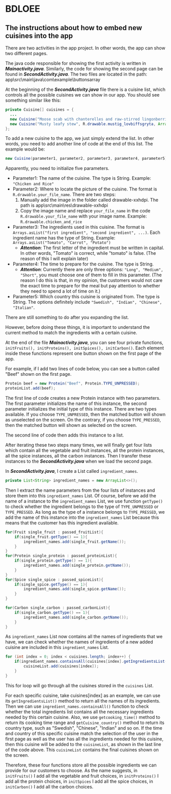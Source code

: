 # BDLOEE

## The instructions about how to embed new cuisines into the app

There are two activities in the app project. In other words, the app can show two different pages.

The java code responsible for showing the first activity is written in ***Mainactivity.java***. Similarly, the code for showing the second page can be found in ***SecondActivity.java***. The two files are located in the path: app\\src\\main\\java\\com\\example\\buttonsarray

At the beginning of the ***SecondActivity.java*** file there is a cuisine list, which controls all the possible cuisines we can show in our app. You should see something similar like this:

```java
private Cuisine[] cuisines = {
  ...
  new Cuisine("Moose scab with chanterelles and raw-stirred lingonberries", R.drawable.moose_scab_with_chanterelles_and_raw_stirred_lingonberries, Arrays.asList("Mushroom", "Butter", "Black Pepper", "Onion", "Cream", "Soy Sauce", "Berry", "Sugar", "Potato"), "Short", "Swedish"),
  new Cuisine("Musty leafy stew", R.drawable.mustig_lovbiffsgryta, Arrays.asList("Beef", "Butter", "Tomato", "Soy Sauce", "Cream"), "Long", "Swedish")
};
```
To add a new cuisine to the app, we just simply extend the list. In other words,
you need to add another line of code at the end of this list. The example would be:

```java
new Cuisine(parameter1, parameter2, parameter3, parameter4, parameter5)
```

Apparently, you need to initialize five parameters.

* Parameter1: The name of the cuisine. The type is String. Example: `"Chicken and Rice"`
* Parameter2: Where to locate the picture of the cuisine. The format is `R.drawable.your_file_name`. There are two steps:
  1. Manually add the image in the folder called drawable-xxhdpi. The path is app\src\main\res\drawable-xxhdpi
  2. Copy the image name and replace `your_file_name` in the code `R.drawable.your_file_name` with your image name. Example: `R.drawable.chicken_and_rice`
* Parameter3: The ingredients used in this cuisine. The format is `Arrays.asList("first ingredient", "second ingredient", ...)`. Each ingredient name has the type of String. Example: `Arrays.asList("Tomato", "Carrot", "Potato")`
  * ***Attention***: The first letter of the ingredient must be written in capital. In other words, "Tomato" is correct, while "tomato" is false. (The reason of this I will explain later)
* Parameter4: The time to prepare for the cuisine. The type is String.
  * ***Attention***: Currently there are only three options: `"Long", "Medium", "Short"`, you must choose one of them to fill in this parameter. (The reason I do this is that, in my opinion, the customers would not care the exact time to prepare for the meal but pay attention to whether they need to spend a lot of time on it.)
* Parameter5: Which country this cuisine is originated from. The type is String. The options definitely include `"Swedish", "Indian", "Chinese", "Italian"`.

There are still something to do after you expanding the list.

However, before doing these things, it is important to understand the current method to match the ingredients with a certain cuisine.

At the end of the file ***Mainactivity.java***, you can see four private functions, `initFruits(), initProteins(), initSpices(), initCarbon()`. Each element inside these functions represent one button shown on the first page of the app.

For example, if I add two lines of code below, you can see a button called "Beef" shown on the first page.

```java
Protein beef = new Protein("Beef", Protein.TYPE_UNPRESSED);
proteinList.add(beef);
```

The first line of code creates a new Protein instance with two parameters. The first parameter initializes the name of this instance, the second parameter initializes the initial type of this instance. There are two types available. If you choose `TYPE_UNPRESSED`, then the matched button will shown as unselected on the screen. On the contrary, if you choose `TYPE_PRESSED`, then the matched button will shown as selected on the screen.

The second line of code then adds this instance to a list.

After iterating these two steps many times, we will finally get four lists which contain all the vegetable and fruit instances, all the protein instances, all the spice instances, all the carbon instances. Then I transfer these instances to the ***SecondActivity.java*** when we load the second page.

In ***SecondActivity.java***, I create a List called `ingredient_names`.

```java
private List<String> ingredient_names = new ArrayList<>();
```

Then I extract the name parameters from the four lists of instances and store them into this `ingredient_names` List. Of course, before we add the name of a instance to the `ingredient_names` List, we use function `getType()` to check whether the ingredient belongs to the type of `TYPE_UNPRESSED` or `TYPE_PRESSED`. As long as the type of a instance belongs to `TYPE_PRESSED`, we add the name of this instance into the `ingredient_names` List because this means that the customer has this ingredient available.

```java
for(Fruit single_fruit : passed_fruitList){
    if(single_fruit.getType() == 1){
        ingredient_names.add(single_fruit.getName());
    }
}
for(Protein single_protein : passed_proteinList){
    if(single_protein.getType() == 1){
        ingredient_names.add(single_protein.getName());
    }
}
for(Spice single_spice : passed_spiceList){
    if(single_spice.getType() == 1){
        ingredient_names.add(single_spice.getName());
    }
}

for(Carbon single_carbon : passed_carbonList){
    if(single_carbon.getType() == 1){
        ingredient_names.add(single_carbon.getName());
    }
}
```

As `ingredient_names` List now contains all the names of ingredients that we have, we can check whether the names of ingredients of a new added cuisine are included in this `ingredient_names` List.

```java
for (int index = 0; index < cuisines.length; index++) {
    if(ingredient_names.containsAll(cuisines[index].getIngredientsList()) && time.equals(cuisines[index].getcooking_time()) && cuisine.equals(cuisines[index].getCuisine_country())){
        cuisineList.add(cuisines[index]);
    }
}
```

This for loop will go through all the cuisines stored in the `cuisines` List.

For each specific cuisine, take cuisines[index] as an example, we can use its `getIngredientsList()` method to return all the names of its ingredients. Then we can use `ingredient_names.containsAll()` function to check whether the total ingredients list contains all the necessary ingredients needed by this certain cuisine. Also, we use `getcooking_time()` method to return its cooking time range and `getCuisine_country()` method to return its country type, such as "Swedish", "Chinese", "Indian" and so on. If the time and country of this specific cuisine match the selection of the user in the first page as well as the user has all the ingredients needed for this cuisine, then this cuisine will be added to the `cuisineList`, as shown in the last line of the code above. This `cuisineList` contains the final cuisines shown on the screen.

Therefore, these four functions store all the possible ingredients we can provide for our customers to choose. As the name suggests, in `initFruits()` I add all the vegetable and fruit choices, in `initProteins()` I add all the protein choices, in `initSpices` I add all the spice choices, in `initCarbon()` I add all the carbon choices.
